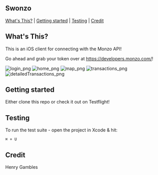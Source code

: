 ## Swonzo

[What's This?](#whats-this) | [Getting started](#getting-started) | [Testing](#Testing)  | [Credit](#Credit) 

## What's This?

This is an iOS client for connecting with the Monzo API!

Go ahead and grab your token over at https://developers.monzo.com/!

![login_png](../Home-refactoring/Swonzo/Mockups/login.png)
![home_png](../Home-refactoring/Swonzo/Mockups/home.png) ![map_png](../Home-refactoring/Swonzo/Mockups/map.png)
![transactions_png](../Home-refactoring/Swonzo/Mockups/transactions.png) ![detailedTransactions_png](../Home-refactoring/Swonzo/Mockups/detailedTransactions.png)




## Getting started

Either clone this repo or check it out on Testflight!

## Testing

To run the test suite - open the project in Xcode & hit:
```
⌘ + U
```

## Credit

Henry Gambles
